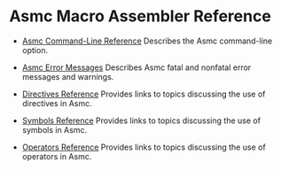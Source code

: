 # Asmc Macro Assembler Reference

- [Asmc Command-Line Reference](command.md)
Describes the Asmc command-line option.

- [Asmc Error Messages](error.md)
Describes Asmc fatal and nonfatal error messages and warnings.

- [Directives Reference](directive.md)
Provides links to topics discussing the use of directives in Asmc.

- [Symbols Reference](symbol.md)
Provides links to topics discussing the use of symbols in Asmc.

- [Operators Reference](operator.md)
Provides links to topics discussing the use of operators in Asmc.
